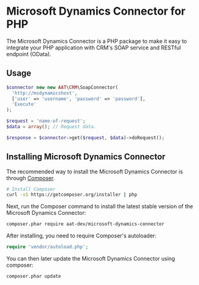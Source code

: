 Microsoft Dynamics Connector for PHP
====================================

The Microsoft Dynamics Connector is a PHP package to make it easy to integrate your
PHP application with CRM's SOAP service and RESTful endpoint (OData).

## Usage

```php
$connector new new AAT\CRM\SoapConnector(
  'http://msdynamicshost',
  ['user' => 'username', 'password' => 'password'],
  'Execute'
);

$request = 'name-of-request';
$data = array(); // Request data.

$response = $connector->get($request, $data)->doRequest();
```

## Installing Microsoft Dynamics Connector

The recommended way to install the Microsoft Dynamics Connector is through
[Composer](http://getcomposer.org).

```bash
# Install Composer
curl -sS https://getcomposer.org/installer | php
```

Next, run the Composer command to install the latest stable version of the Microsoft Dynamics Connector:

```bash
composer.phar require aat-dev/microsoft-dynamics-connector
```

After installing, you need to require Composer's autoloader:

```php
require 'vendor/autoload.php';
```

You can then later update the Microsoft Dynamics Connector using composer:

 ```bash
composer.phar update
 ```
 
 